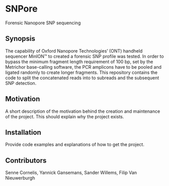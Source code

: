 # SNPore
Forensic Nanopore SNP sequencing

## Synopsis

The capability of Oxford Nanopore Technologies’ (ONT) handheld sequencer MinION™ to created a forensic SNP profile was tested. 
In order to bypass the minimum fragment length requirement of 100 bp, set by the Metrichor base-calling software, the PCR amplicons have to be pooled and ligated randomly to create longer fragments.
This repository contains the code to split the concatenated reads into to subreads and the subsequent SNP detection. 

## Motivation

A short description of the motivation behind the creation and maintenance of the project. This should explain why the project exists.

## Installation

Provide code examples and explanations of how to get the project.

## Contributors

Senne Cornelis,
Yannick Gansemans,
Sander Willems,
Filip Van Nieuwerburgh 
